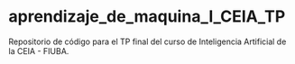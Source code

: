 # aprendizaje_de_maquina_I_CEIA_TP
Repositorio de código para el TP final del curso de Inteligencia Artificial de la CEIA - FIUBA.
